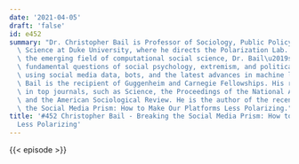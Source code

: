 ```yaml
---
date: '2021-04-05'
draft: 'false'
id: e452
summary: "Dr. Christopher Bail is Professor of Sociology, Public Policy, and Data\
  \ Science at Duke University, where he directs the Polarization Lab. A leader in\
  \ the emerging field of computational social science, Dr. Bail\u2019s research examines\
  \ fundamental questions of social psychology, extremism, and political polarization\
  \ using social media data, bots, and the latest advances in machine learning. Dr.\
  \ Bail is the recipient of Guggenheim and Carnegie Fellowships. His research appears\
  \ in top journals, such as Science, the Proceedings of the National Academy of Sciences,\
  \ and the American Sociological Review. He is the author of the recent book, Breaking\
  \ the Social Media Prism: How to Make Our Platforms Less Polarizing."
title: '#452 Christopher Bail - Breaking the Social Media Prism: How to Make Our Platforms
  Less Polarizing'
---
```

{{< episode >}}
